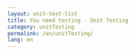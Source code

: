 ```yaml
---
layout: unit-test-list
title: You need testing - Unit Testing
category: unitTesting
permalink: /en/unitTesting/
lang: en
---
```



